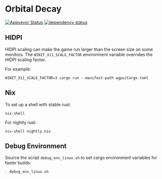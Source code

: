 # Orbital Decay

[![Appveyor Status](https://ci.appveyor.com/api/projects/status/gitlab/stevebob/orbital-decay?branch=main&svg=true)](https://ci.appveyor.com/project/stevebob/orbital-decay)
[![dependency status](https://deps.rs/repo/gitlab/stevebob/orbital-decay/status.svg)](https://deps.rs/repo/gitlab/stevebob/orbital-decay)

## HIDPI

HIDPI scaling can make the game run larger than the screen size on some monitors.
The `WINIT_X11_SCALE_FACTOR` environment variable overrides the HIDPI scaling factor.

For example:
```
WINIT_X11_SCALE_FACTOR=3 cargo run --manifest-path wgpu/Cargo.toml
```

## Nix

To set up a shell with stable rust:
```
nix-shell
```

For nightly rust:
```
nix-shell nightly.nix
```

## Debug Environment

Source the script `debug_env_linux.sh` to set cargo environment variables for faster builds:
```
. debug_env_linux.sh
```
